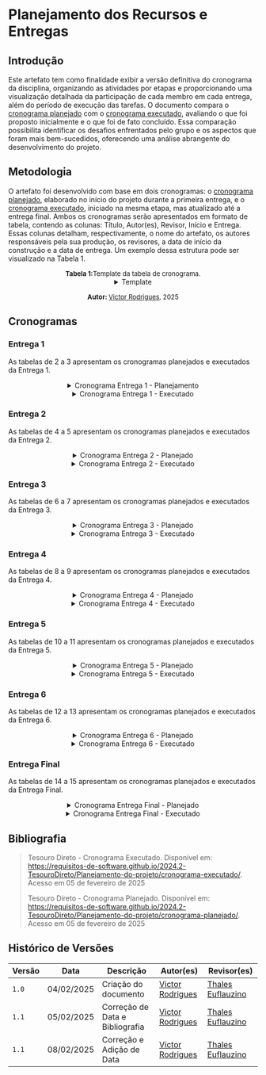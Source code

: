 # Planejamento dos Recursos e Entregas

## Introdução

Este artefato tem como finalidade exibir a versão definitiva do cronograma da disciplina, organizando as atividades por etapas e proporcionando uma visualização detalhada da participação de cada membro em cada entrega, além do período de execução das tarefas. O documento compara o [cronograma planejado](../Planejamento-do-projeto/cronograma-planejado.md) com o [cronograma executado](../Planejamento-do-projeto/cronograma-executado.md), avaliando o que foi proposto inicialmente e o que foi de fato concluído. Essa comparação possibilita identificar os desafios enfrentados pelo grupo e os aspectos que foram mais bem-sucedidos, oferecendo uma análise abrangente do desenvolvimento do projeto.

## Metodologia

O artefato foi desenvolvido com base em dois cronogramas: o [cronograma planejado](../Planejamento-do-projeto/cronograma-planejado.md), elaborado no início do projeto durante a primeira entrega, e o [cronograma executado](../Planejamento-do-projeto/cronograma-executado.md), iniciado na mesma etapa, mas atualizado até a entrega final. Ambos os cronogramas serão apresentados em formato de tabela, contendo as colunas: Título, Autor(es), Revisor, Início e Entrega. Essas colunas detalham, respectivamente, o nome do artefato, os autores responsáveis pela sua produção, os revisores, a data de início da construção e a data de entrega. Um exemplo dessa estrutura pode ser visualizado na Tabela 1.

<center>
<span style="font-size: 13px; display: inline-block; margin-left: auto; margin-right: auto"><strong>Tabela 1:</strong>Template da tabela de cronograma.</span>

<details>
<summary>Template</summary>
<table>
  <thead>
    <tr>
      <th>Artefato</th>
      <th>Autor(es)</th>
      <th>Revisor(es)</th>
      <th>Início</th>
      <th>Entrega</th>
    </tr>
  </thead>
  <tbody>
    <tr>
      <td></td>
      <td></td>
      <td></td>
      <td></td>
      <td></td>
    </tr>
    <tr>
  </tbody>
</table>
</details>

<span style="font-size: 13px; display: inline-block; margin-left: auto; margin-right: auto"><strong>Autor: </strong><a href="https://github.com/ViictorHugoo">Victor Rodrigues</a>, 2025</span>

</center>

## Cronogramas


### Entrega 1

As tabelas de 2 a 3 apresentam os cronogramas planejados e executados da Entrega 1.

<center>

<details>
<span style="font-size: 13px; display: inline-block; margin-left: auto; margin-right: auto"><strong>Tabela 2:</strong> Cronograma Entrega 1 - Planejado.</span>
<summary>Cronograma Entrega 1 - Planejamento</summary>
  <table>
    <thead>
      <tr>
        <th>Título</th>
        <th>Autor(es)</th>
        <th>Revisor</th>
        <th>Início</th>
        <th>Entrega</th>
      </tr>
    </thead>
    <tbody>
      <tr>
        <td>Heatmap</td>
        <td>Victor Rodrigues</td>
        <td>Victor Rodrigues, Victor Schmidt, Thales Euflauzino, Maria Helena e Júlia Takaki</td>
        <td>22/10/2024</td>
        <td>22/10/2024</td>
      </tr>
      <tr>
        <td>Integrantes da Equipe</td>
        <td>Thales Euflauzino</td>
        <td>Victor Schmidt</td>
        <td>23/10/2024</td>
        <td>25/10/2024</td>
      </tr>
      <tr>
        <td>Documentação MKDocs</td>
        <td>Thales Euflauzino</td>
        <td>Júlia Takaki</td>
        <td>23/10/2024</td>
        <td>25/10/2024</td>
      </tr>
      <tr>
        <td>Estruturação do GitHub Pages</td>
        <td>Thales Euflauzino</td>
        <td>Victor Schmidt</td>
        <td>23/10/2024</td>
        <td>24/10/2024</td>
      </tr>
      <tr>
        <td>Cronograma Planejado</td>
        <td>Maria Helena</td>
        <td>Victor Schmidt</td>
        <td>23/10/2024</td>
        <td>25/10/2024</td>
      </tr>
      <tr>
        <td>Lista de Apps Avaliados</td>
        <td>Victor Rodrigues, Victor Schmidt, Thales Euflauzino, Maria Helena e Júlia Takaki</td>
        <td>Maria Helena</td>
        <td>23/10/2024</td>
        <td>25/10/2024</td>
      </tr>
      <tr>
        <td>App Escolhido</td>
        <td>Victor Rodrigues</td>
        <td>Júlia Takaki</td>
        <td>25/10/2024</td>
        <td>26/10/2024</td>
      </tr>
      <tr>
        <td>Termo de Uso do aplicativo selecionado</td>
        <td>Victor Rodrigues</td>
        <td>Júlia Takaki</td>
        <td>23/10/2024</td>
        <td>26/10/2024</td>
      </tr>
      <tr>
        <td>Ferramentas utilizadas para o Projeto</td>
        <td>Júlia Takaki</td>
        <td>Victor Rodrigues</td>
        <td>23/10/2024</td>
        <td>27/10/2024</td>
      </tr>
      <tr>
        <td>Rich Picture do Projeto</td>
        <td>Victor Schmidt</td>
        <td>Maria Helena</td>
        <td>23/10/2024</td>
        <td>27/10/2024</td>
      </tr>
      <tr>
        <td>Gravação da Apresentação</td>
        <td>Victor Rodrigues, Victor Schmidt, Thales Euflauzino, Maria Helena e Júlia Takaki</td>
        <td>Maria Helena</td>
        <td>27/10/2024</td>
        <td>28/10/2024</td>
      </tr>
      <tr>
        <td>Revisão pós apresentação</td>
        <td>Thales Euflauzino</td>
        <td>Victor Rodrigues</td>
        <td>07/11/2024</td>
        <td>09/11/2024</td>
      </tr>
    </tbody>
  </table>
<p style="font-size: 13px; display: inline-block; margin: 0px auto">Autor: <a href="https://github.com/ViictorHugoo" target="blank">Victor Rodrigues</a>, 2025</p>
</details>

<details>
<summary>Cronograma Entrega 1 - Executado</summary>
<p style="font-size: 13px; display: inline-block; margin: 0px auto"><strong>Tabela 3:</strong> Cronograma Entrega 1 - Executado.</p>
  <table>
    <thead>
      <tr>
        <th>Título</th>
        <th>Autor(es)</th>
        <th>Revisor</th>
        <th>Início</th>
        <th>Entrega</th>
      </tr>
    </thead>
    <tbody>
      <tr>
        <td>Heatmap</td>
        <td>Victor Rodrigues e Thales Euflauzino</td>
        <td>Victor Rodrigues, Victor Schmidt e Thales Euflauzino</td>
        <td>28/10/2024</td>
        <td>31/10/2024</td>
      </tr>
      <tr>
        <td>Integrantes da Equipe</td>
        <td>Thales Euflauzino</td>
        <td>Victor Schmidt</td>
        <td>23/10/2024</td>
        <td>24/10/2024</td>
      </tr>
      <tr>
        <td>Documentação MKDocs</td>
        <td>Thales Euflauzino</td>
        <td>Júlia Takaki</td>
        <td>23/10/2024</td>
        <td>24/10/2024</td>
      </tr>
      <tr>
        <td>Estruturação da GitHub Pages</td>
        <td>Thales Euflauzino</td>
        <td>Victor Schmidt</td>
        <td>23/10/2024</td>
        <td>24/10/2024</td>
      </tr>
      <tr>
        <td>Cronograma Planejado</td>
        <td>Victor Rodrigues, Victor Schmidt, Thales Euflauzino e Maria Helena</td>
        <td>Victor Rodrigues, Victor Schmidt, Thales Euflauzino, Maria Helena e Júlia Takaki</td>
        <td>28/10/2024</td>
        <td>02/11/2024</td>
      </tr>
      <tr>
        <td>Lista de Apps Avaliados</td>
        <td>Victor Rodrigues, Victor Schmidt, Thales Euflauzino, Maria Helena e Júlia Takaki</td>
        <td>Thales Euflauzino, Victor Rodrigues, Victor Schmidt</td>
        <td>23/10/2024</td>
        <td>29/10/2024</td>
      </tr>
      <tr>
        <td>App Escolhido</td>
        <td>Júlia Takaki, Thales Euflauzino e Victor Rodrigues</td>
        <td>Victor Rodrigues, Victor Schmidt, Thales Euflauzino</td>
        <td>28/10/2024</td>
        <td>28/10/2024</td>
      </tr>
      <tr>
        <td>Termo de Uso do aplicativo selecionado</td>
        <td>Victor Rodrigues</td>
        <td>Júlia Takaki</td>
        <td>28/10/2024</td>
        <td>28/10/2024</td>
      </tr>
      <tr>
        <td>Ferramentas Utilizadas para o Projeto</td>
        <td>Júlia Takaki, Victor Rodrigues e Thales Euflauzino </td>
        <td>Júlia Takaki, Victor Rodrigues e Thales Euflauzino</td>
        <td>29/10/2024</td>
        <td>29/10/2024</td>
      </tr>
      <tr>
        <td>Rich Picture do Projeto</td>
        <td>Júlia Takaki e Thales Euflauzino</td>
        <td>Thales Euflauzino e Victor Schmidt   </td>
        <td>29/10/2024</td>
        <td>02/11/2024</td>
      </tr>
      <tr>
        <td>Gravação da Apresentação</td>
        <td>Victor Rodrigues, Victor Schmidt, Thales Euflauzino, Maria Helena e Júlia Takaki</td>
        <td>Maria Helena</td>
        <td>28/10/2024</td>
        <td>02/11/2024</td>
      </tr>
      <tr>
      <td>Revisão pós apresentação</td>
        <td>Thales Euflauzino</td>
        <td>Victor Rodrigues</td>
        <td>12/11/2024</td>
        <td>13/11/2024</td>
      </tr>
    </tbody>
  </table>
<p style="font-size: 13px; display: inline-block; margin: 0px auto">Autor: <a href="https://github.com/ViictorHugoo" target="blank">Victor Rodrigues</a>, 2025</p>
</details>

</center>

### Entrega 2

As tabelas de 4 a 5 apresentam os cronogramas planejados e executados da Entrega 2.

<center>

<details>
<summary>Cronograma Entrega 2 - Planejado</summary>
<p style="font-size: 13px; display: inline-block; margin: 0px auto"><strong>Tabela 4:</strong> Cronograma Entrega 2 - Planejado.</p>
  <table>
    <thead>
      <tr>
        <th>Título</th>
        <th>Autor(es)</th>
        <th>Revisor</th>
        <th>Início</th>
        <th>Entrega</th>
      </tr>
    </thead>
    <tbody>
      <tr>
        <td>Definições de personas e perfis de usuário</td>
        <td>Victor Rodrigues</td>
        <td>Maria Helena</td>
        <td>06/11/2024</td>
        <td>08/11/2024</td>
      </tr>
      <tr>
        <td>Definição das técnicas de elicitação de priorização que serão utilizadas no projeto</td>
        <td>Maria Helena</td>
        <td>Júlia Takaki</td>
        <td>06/11/2024</td>
        <td>08/11/2024</td>
      </tr>
      <tr>
        <td>Introspecção para a elicitação dos requisitos</td>
        <td>Victor Schmidt</td>
        <td>Victor Rodrigues</td>
        <td>09/11/2024</td>
        <td>11/11/2024</td>
      </tr>
      <tr>
        <td>Criação dos questionários</td>
        <td>Júlia Takaki</td>
        <td>Thales Euflauzino</td>
        <td>11/11/2024</td>
        <td>13/11/2024</td>
      </tr>
      <tr>
        <td>Entrevista para elicitação de requisitos</td>
        <td>Thales Euflauzino</td>
        <td>Maria Helena</td>
        <td>13/11/2024</td>
        <td>14/11/2024</td>
      </tr>
      <tr>
        <td>Brainstorming</td>
        <td>Victor Schmidt</td>
        <td>Victor Rodrigues</td>
        <td>15/11/2024</td>
        <td>18/11/2024</td>
      </tr>
      <tr>
        <td>Desenvolvimento do glossário para coleta de requistos</td>
        <td>Victor Schmidt</td>
        <td>Victor Rodrigues</td>
        <td>15/11/2024</td>
        <td>18/11/2024</td>
      </tr>
      <tr>
        <td>Priorização dos requisitos</td>
        <td>Júlia Takaki</td>
        <td>Victor Rodrigues</td>
        <td>19/11/2024</td>
        <td>21/11/2024</td>
      </tr>
      <tr>
        <td>Gravação da Apresentação</td>
        <td>Victor Rodrigues, Victor Schmidt, Thales Euflauzino, Maria Helena e Júlia Takaki</td>
        <td>Victor Schmidt</td>
        <td>22/11/2024</td>
        <td>23/11/2024</td>
      </tr>
      <tr>
      <td>Revisão pós apresentação</td>
        <td>Maria Helena</td>
        <td>Victor Schmidt</td>
        <td>25/11/2024</td>
        <td>25/11/2024</td>
      </tr>
    </tbody>
  </table>
<p style="font-size: 13px; display: inline-block; margin: 0px auto">Autor: <a href="https://github.com/ViictorHugoo" target="blank">Victor Rodrigues</a>, 2025</p>
</details>

<details>
<summary>Cronograma Entrega 2 - Executado</summary>
<p style="font-size: 13px; display: inline-block; margin: 0px auto"><strong>Tabela 5:</strong> Cronograma Entrega 2 - Executado.</p>
  <table>
    <thead>
      <tr>
        <th>Título</th>
        <th>Autor(es)</th>
        <th>Revisor</th>
        <th>Início</th>
        <th>Entrega</th>
      </tr>
    </thead>
    <tbody>
      <tr>
        <td>Definições de personas e perfis de usuário</td>
        <td>Victor Rodrigues e Thales Euflauzino</td>
        <td>Thales Euflauzino e Júlia Takaki</td>
        <td>19/11/2024</td>
        <td>23/11/2024</td>
      </tr>
      <tr>
        <td>Definição das técnicas de elicitação de priorização que serão utilizadas no projeto</td>
        <td>Victor Rodrigues e Victor Schmidt</td>
        <td>Thales Euflauzino</td>
        <td>12/11/2024</td>
        <td>12/11/2024</td>
      </tr>
      <tr>
        <td>Introspecção para a elicitação dos requisitos</td>
        <td>Victor Schmidt</td>
        <td>Thales Euflauzino</td>
        <td>15/11/2024</td>
        <td>15/11/2024</td>
      </tr>
      <tr>
        <td>Criação dos questionários</td>
        <td>Júlia Takaki, Thales Euflauzino e Victor Rodrigues</td>
        <td>Thales Euflauzino e Júlia Takaki</td>
        <td>18/11/2024</td>
        <td>20/11/2024</td>
      </tr>
      <tr>
        <td>Grupo de Foco para elicitação de requisitos</td>
        <td>Thales Euflauzino, Maria Helena e Victor Schmidt</td>
        <td>Thales Euflauzino, Victor Schmidt e Victor Rodrigues</td>
        <td>19/11/2024</td>
        <td>21/11/2024</td>
      </tr>
      <tr>
        <td>Brainstorming</td>
        <td>Víctor Schmidt, Thales Euflauzino e Victor Rodrigues</td>
        <td>Thales Euflauzino</td>
        <td>18/11/2024</td>
        <td>20/11/2024</td>
      </tr>
      <tr>
        <td>Desenvolvimento do glossário para coleta de requistos</td>
        <td>Júlia Takaki</td>
        <td>Thales Euflauzino</td>
        <td>21/11/2024</td>
        <td>21/11/2024</td>
      </tr>
      <tr>
        <td>Priorização dos requisitos</td>
        <td>Victor Rodrigues</td>
        <td>Thales Euflauzino</td>
        <td>21/11/2024</td>
        <td>21/11/2024</td>
      </tr>
      <tr>
        <td>Gravação da Apresentação</td>
        <td>Victor Rodrigues, Victor Schmidt, Thales Euflauzino, Maria Helena e Júlia Takaki</td>
        <td>Victor Schmidt</td>
        <td>23/11/2024</td>
        <td>23/11/2024</td>
      </tr>
      <tr>
      <td>Revisão pós apresentação</td>
        <td>Maria Helena</td>
        <td>Victor Schmidt</td>
        <td> 12/12/2024 </td>
        <td> 12/12/2024 </td>
      </tr>
    </tbody>
  </table>
<p style="font-size: 13px; display: inline-block; margin: 0px auto">Autor: <a href="https://github.com/ViictorHugoo" target="blank">Victor Rodrigues</a>, 2025</p>
</details>

</center>

### Entrega 3

As tabelas de 6 a 7 apresentam os cronogramas planejados e executados da Entrega 3.


<center>

<details>
<summary>Cronograma Entrega 3 - Planejado </summary>
<p style="font-size: 13px; display: inline-block; margin: 0px auto"><strong>Tabela 6:</strong> Cronograma Entrega 3 - Planejado</p>
  <table>
    <thead>
      <tr>
        <th>Título</th>
        <th>Autor(es)</th>
        <th>Revisor</th>
        <th>Início</th>
        <th>Entrega</th>
      </tr>
    </thead>
    <tbody>
      <tr>
        <td>Modelagem de Requisitos: Cenários</td>
        <td>Victor Rodrigues e Maria Helena</td>
        <td>Thales Euflauzino</td>
        <td>27/11/2024</td>
        <td>30/11/2024</td>
      </tr>
      <tr>
        <td>Modelagem de Requisitos: Léxicos</td>
        <td>Júlia Takaki e Thales Euflauzino</td>
        <td>Maria Helena</td>
        <td>27/11/2024</td>
        <td>30/11/2024</td>
      </tr>
      <tr>
        <td>Modelagem de Requisitos: Use Cases</td>
        <td>Victor Schmidt e Victor Rodrigues</td>
        <td>Júlia Takaki</td>
        <td>01/12/2024</td>
        <td>05/12/2024</td>
      </tr>
      <tr>
        <td>Modelagem de Requisitos: Especificação Suplementar</td>
        <td>Thales Euflauzino e Maria Helena</td>
        <td>Victor Schmidt</td>
        <td>01/12/2024</td>
        <td>05/12/2024</td>
      </tr>
      <tr>
        <td>Gravação da Apresentação</td>
        <td>Victor Rodrigues, Victor Schmidt, Thales Euflauzino, Maria Helena e Júlia Takaki</td>
        <td>Victor Rodrigues</td>
        <td>06/12/2024</td>
        <td>07/12/2024</td>
      </tr>
      <tr>
      <td>Revisão pós apresentação</td>
        <td>Julia Takaki</td>
        <td>Thales Euflauzino</td>
        <td> 09/12/2024 </td>
        <td> 09/12/2024 </td>
      </tr>
    </tbody>
  </table>
<p style="font-size: 13px; display: inline-block; margin: 0px auto">Autor: <a href="https://github.com/ViictorHugoo" target="blank">Victor Rodrigues</a>, 2025</p>
</details>

<details>
<summary>Cronograma Entrega 3 - Executado</summary>
<p style="font-size: 13px; display: inline-block; margin: 0px auto"><strong>Tabela 7:</strong> Cronograma Entrega 3 - Executado</p>
    <table>
    <thead>
      <tr>
        <th>Título</th>
        <th>Autor(es)</th>
        <th>Revisor</th>
        <th>Início</th>
        <th>Entrega</th>
      </tr>
    </thead>
    <tbody>
      <tr>
        <td>Modelagem de Requisitos: Cenários</td>
        <td>Victor Rodrigues, Thales Euflauzino e Victor Schmidt</td>
        <td>Thales Euflauzino, Victor Schmidt e Victor Rodrigues</td>
        <td>01/12/2024</td>
        <td>01/12/2024</td>
      </tr>
      <tr>
        <td>Modelagem de Requisitos: Léxicos</td>
        <td>Thales Euflauzino e Victor Schmidt</td>
        <td>Thales Euflauzino e Victor Schmidt</td>
        <td>28/11/2024</td>
        <td>28/11/2024</td>
      </tr>
      <tr>
        <td>Modelagem de Requisitos: Use Cases</td>
        <td>Thales Euflauzino, Victor Schmidt e Victor Rodrigues</td>
        <td>Victor Rodrigues, Thales Euflauzino e Victor Schmidt</td>
        <td>06/12/2024</td>
        <td>07/12/2024</td>
      </tr>
      <tr>
        <td>Modelagem de Requisitos: Especificação Suplementar</td>
        <td>Victor Rodrigues, Thales Euflauzino e Victor Schmidt</td>
        <td>Thales Euflauzino e Victor Schmidt</td>
        <td>07/12/2024</td>
        <td>10/12/2024</td>
      </tr>
      <tr>
        <td>Gravação da Apresentação</td>
        <td>Victor Rodrigues, Victor Schmidt, Thales Euflauzino, Maria Helena e Júlia Takaki</td>
        <td>Victor Rodrigues</td>
        <td>07/12/2024</td>
        <td>07/12/2024</td>
      </tr>
      <tr>
      <td>Revisão pós apresentação</td>
        <td>Thales Euflauzino, Victor Rodrigues e Maria Helena</td>
        <td> Victor Schmidt</td>
        <td> 11/12/2024 </td>
        <td> 11/12/2024 </td>
      </tr>
    </tbody>
  </table>
<p style="font-size: 13px; display: inline-block; margin: 0px auto">Autor: <a href="https://github.com/ViictorHugoo" target="blank">Victor Rodrigues</a>, 2025</p>
</details>

</center>

### Entrega 4

As tabelas de 8 a 9 apresentam os cronogramas planejados e executados da Entrega 4.


<center>

<details>
<summary>Cronograma Entrega 4 - Planejado</summary>
<p style="font-size: 13px; display: inline-block; margin: 0px auto"><strong>Tabela 8:</strong> Cronograma Entrega 4 - Planejado</p>
  <table>
    <thead>
      <tr>
        <th>Título</th>
        <th>Autor(es)</th>
        <th>Revisor</th>
        <th>Início</th>
        <th>Entrega</th>
      </tr>
    </thead>
    <tbody>
      <tr>
        <td>Modelagem de Requisitos - Ágil: Histórias de Usuário</td>
        <td>Victor Rodrigues e Maria Helena</td>
        <td>Thales Euflauzino</td>
        <td>10/12/2024</td>
        <td>11/12/2024</td>
      </tr>
      <tr>
        <td>Modelagem de Requisitos - Ágil: Backlogs</td>
        <td>Júlia Takaki e Thales Euflauzino</td>
        <td>Victor Schmidt</td>
        <td>11/12/2024</td>
        <td>12/12/2024</td>
      </tr>
      <tr>
        <td>Modelagem de Requisitos - Ágil: NFR Framework</td>
        <td>Victor Schmidt e Victor Rodrigues</td>
        <td>Júlia Takaki</td>
        <td>12/12/2024</td>
        <td>13/12/2024</td>
      </tr>
      <tr>
        <td>Gravação da Apresentação</td>
        <td>Victor Rodrigues, Victor Schmidt, Thales Euflauzino, Maria Helena e Júlia Takaki</td>
        <td>Victor Rodrigues</td>
        <td>14/12/2024</td>
        <td>15/12/2024</td>
      </tr>
      <tr>
      <td>Revisão pós apresentação</td>
        <td>Victor Rodrigues</td>
        <td>Maria Helena</td>
        <td> 15/12/2024 </td>
        <td> 15/12/2024 </td>
      </tr>
    </tbody>
  </table>
<p style="font-size: 13px; display: inline-block; margin: 0px auto">Autor: <a href="https://github.com/ViictorHugoo" target="blank">Victor Rodrigues</a>, 2025</p>
</details>

<details>
<summary>Cronograma Entrega 4 - Executado</summary>
<p style="font-size: 13px; display: inline-block; margin: 0px auto"><strong>Tabela 9:</strong> Cronograma Entrega 4 - Executado.</p>
  <table>
    <thead>
      <tr>
        <th>Título</th>
        <th>Autor(es)</th>
        <th>Revisor</th>
        <th>Início</th>
        <th>Entrega</th>
      </tr>
    </thead>
    <tbody>
      <tr>
        <td>Modelagem de Requisitos - Ágil: Histórias de Usuário</td>
        <td>Victor Rodrigues, Maria Helena, Júlia Takaki, Thales Euflauzino e Víctor Schmidt</td>
        <td>Victor Schmidt e Victor Rodrigues</td>
        <td>13/12/2024</td>
        <td>17/12/2024</td>
      </tr>
      <tr>
        <td>Modelagem de Requisitos - Ágil: Backlogs</td>
        <td>Victor Rodrigues, Maria Helena, Júlia Takaki, Thales Euflauzino e Víctor Schmidt</td>
        <td>Victor Rodrigues, Maria Helena, Thales Euflauzino e Víctor Schmidt</td>
        <td>11/12/2024</td>
        <td>14/12/2024</td>
      </tr>
      <tr>
        <td>Modelagem de Requisitos - Ágil: NFR Framework</td>
        <td>Victor Rodrigues, Maria Helena, Júlia Takaki, Thales Euflauzino e Víctor Schmidt</td>
        <td>Victor Rodrigues, Thales Euflauzino e Víctor Schmidt</td>
        <td>11/12/2024</td>
        <td>17/12/2024</td>
      </tr>
      <tr>
        <td>Gravação da Apresentação</td>
        <td>Victor Rodrigues, Victor Schmidt, Thales Euflauzino, Maria Helena e Júlia Takaki</td>
        <td>Thales Euflauzino</td>
        <td>17/12/2024</td>
        <td>17/12/2024</td>
      </tr>
      <tr>
      <td>Revisão pós apresentação</td>
        <td>Maria Helena</td>
        <td>Júlia Takaki</td>
        <td> 16/01/2025 </td>
        <td> 16/01/2025 </td>
      </tr>
    </tbody>
  </table>
<p style="font-size: 13px; display: inline-block; margin: 0px auto">Autor: <a href="https://github.com/ViictorHugoo" target="blank">Victor Rodrigues</a>, 2025</p>
</details>

</center>

### Entrega 5

As tabelas de 10 a 11 apresentam os cronogramas planejados e executados da Entrega 5.

<center>

<details>
<summary>Cronograma Entrega 5 - Planejado</summary>
<p style="font-size: 13px; display: inline-block; margin: 0px auto"><strong>Tabela 10:</strong>Cronograma Entrega 5 - Planejado</p>
  <table>
    <thead>
      <tr>
        <th>Título</th>
        <th>Autor(es)</th>
        <th>Revisor</th>
        <th>Início</th>
        <th>Entrega</th>
      </tr>
    </thead>
    <tbody>
      <tr>
        <td>Verificação dos Requisitos</td>
        <td>Maria Helena e Júlia Takaki</td>
        <td>Victor Rodrigues</td>
        <td>21/01/2025</td>
        <td>22/01/2025</td>
      </tr>
      <tr>
        <td>Validação dos Requisitos</td>
        <td>Thales Euflauzino e Victor Schmidt</td>
        <td>Maria Helena</td>
        <td>23/01/2025</td>
        <td>24/01/2025</td>
      </tr>
      <tr>
        <td>Inspeção de todos os artefatos</td>
        <td>Victor Rodrigues</td>
        <td>Thales Euflauzino</td>
        <td>25/01/2025</td>
        <td>27/01/2025</td>
      </tr>
      <tr>
        <td>Gravação da Apresentação</td>
        <td>Victor Rodrigues, Victor Schmidt, Thales Euflauzino, Maria Helena e Júlia Takaki</td>
        <td>Júlia Takaki</td>
        <td>28/01/2025</td>
        <td>29/01/2025</td>
      </tr>
      <tr>
      <td>Revisão pós apresentação</td>
        <td>Victor Schmidt</td>
        <td>Julia Takaki</td>
        <td> 29/01/2025 </td>
        <td> 29/01/2025 </td>
      </tr>
    </tbody>
  </table>
<p style="font-size: 13px; display: inline-block; margin: 0px auto">Autor: <a href="https://github.com/ViictorHugoo" target="blank">Victor Rodrigues</a>, 2025</p>
</details>


<details>
<summary>Cronograma Entrega 5 - Executado</summary>
<p style="font-size: 13px; display: inline-block; margin: 0px auto"><strong>Tabela 11:</strong> Cronograma Entrega 5 - Executado.</p>
  <table>
    <thead>
      <tr>
        <th>Título</th>
        <th>Autor(es)</th>
        <th>Revisor</th>
        <th>Início</th>
        <th>Entrega</th>
      </tr>
    </thead>
    <tbody>
      <tr>
        <td>Verificação dos Requisitos</td>
        <td>Victor Rodrigues, Júlia Takaki, Thales Euflauzino e Víctor Schmidt</td>
        <td>Victor Rodrigues, Júlia Takaki, Thales Euflauzino e Víctor Schmidt</td>
        <td>26/01/2025</td>
        <td>02/02/2025</td>
      </tr>
      <tr>
        <td>Validação dos Requisitos</td>
        <td>Victor Rodrigues, Júlia Takaki, Thales Euflauzino e Víctor Schmidt</td>
        <td>Victor Rodrigues, Júlia Takaki, Thales Euflauzino e Víctor Schmidt</td>
        <td>26/01/2025</td>
        <td>02/02/2025</td>
      </tr>
      <tr>
        <td>Inspeção de todos os artefatos</td>
        <td>Victor Rodrigues, Júlia Takaki, Thales Euflauzino e Víctor Schmidt</td>
        <td>TVictor Rodrigues, Júlia Takaki, Thales Euflauzino e Víctor Schmidt</td>
        <td>26/01/2025</td>
        <td>02/02/2025</td>
      </tr>
      <tr>
        <td>Gravação da Apresentação</td>
        <td>Victor Rodrigues, Victor Schmidt, Thales Euflauzino, Maria Helena e Júlia Takaki</td>
        <td>Júlia Takaki</td>
        <td>02/02/2025</td>
        <td>02/02/2025</td>
      </tr>
      <tr>
      <td>Revisão pós apresentação</td>
        <td>Thales Euflauzino</td>
        <td> 04/02/2025 </td>
        <td> 04/02/2025 </td>
        <td> 04/02/2025 </td>
      </tr>
    </tbody>
  </table>

</details>
</center>


### Entrega 6

As tabelas de 12 a 13 apresentam os cronogramas planejados e executados da Entrega 6.


<center>

<details>
<summary>Cronograma Entrega 6 - Planejado</summary>
<p style="font-size: 13px; display: inline-block; margin: 0px auto"><strong>Tabela 12:</strong> Cronograma Entrega 6 - Planejado.</p>
  <table>
    <thead>
      <tr>
        <th>Título</th>
        <th>Autor(es)</th>
        <th>Revisor</th>
        <th>Início</th>
        <th>Entrega</th>
      </tr>
    </thead>
    <tbody>
      <tr>
        <td>Criação do documento inicial de pós-rastreabilidade</td>
        <td>Maria Helena</td>
        <td>Thales Euflauzino</td>
        <td>17/12/2024</td>
        <td>18/12/2024</td>
      </tr>
      <tr>
        <td>Pós-Rastreabilidade: Backward Form</td>
        <td>Thales Euflauzino e Victor Schmidt</td>
        <td>Maria Helena</td>
        <td>19/12/2024</td>
        <td>05/01/2025</td>
      </tr>
      <tr>
        <td>Pós-Rastreabilidade: Forward Form</td>
        <td>Victor Rodrigues e Júlia Takaki</td>
        <td>Victor Schmidt</td>
        <td>06/01/2025</td>
        <td>17/01/2025</td>
      </tr>
      <tr>
        <td>Gravação da Apresentação</td>
        <td>Victor Rodrigues, Victor Schmidt, Thales Euflauzino, Maria Helena e Júlia Takaki</td>
        <td>Júlia Takaki</td>
        <td>18/01/2025</td>
        <td>19/01/2025</td>
      </tr>
      <tr>
      <td>Revisão pós apresentação</td>
        <td>Thales Euflauzino</td>
        <td>Victor Rodrigues</td>
        <td> 19/01/2025 </td>
        <td> 19/01/2025 </td>
      </tr>
    </tbody>
  </table>
<p style="font-size: 13px; display: inline-block; margin: 0px auto">Autor: <a href="https://github.com/ViictorHugoo" target="blank">Victor Rodrigues</a>, 2025</p>
</details>


<details>
<summary>Cronograma Entrega 6 - Executado</summary>
<p style="font-size: 13px; display: inline-block; margin: 0px auto"><strong>Tabela 13:</strong> Cronograma Entrega 6 - Executado.</p>
  <table>
    <thead>
      <tr>
        <th>Título</th>
        <th>Autor(es)</th>
        <th>Revisor</th>
        <th>Início</th>
        <th>Entrega</th>
      </tr>
    </thead>
    <tbody>
      <tr>
        <td>Criação do documento inicial de pós-rastreabilidade</td>
        <td>Victor Rodrigues e Thales Euflauzino</td>
        <td>Thales Euflauzino e Victor Schmidt</td>
        <td>14/01/2025</td>
        <td>16/01/2025</td>
      </tr>
      <tr>
        <td>Pós-Rastreabilidade: Backward Form</td>
        <td>Thales Euflauzino, Victor Schmidt, Victor Rodrigues e Júlia Takaki</td>
        <td>Thales Euflauzino e Victor Schmidt</td>
        <td>12/01/2025</td>
        <td>14/01/2025</td>
      </tr>
      <tr>
        <td>Pós-Rastreabilidade: Forward Form</td>
        <td>Thales Euflauzino, Victor Schmidt, Victor Rodrigues e Júlia Takaki</td>
        <td>Thales Euflauzino, Victor Schmidt e Victor Rodrigues</td>
        <td>12/01/2025</td>
        <td>16/01/2025</td>
      </tr>
      <tr>
        <td>Gravação da Apresentação</td>
        <td>Victor Rodrigues, Victor Schmidt, Thales Euflauzino e Júlia Takaki</td>
        <td>Júlia Takaki</td>
        <td>18/01/2025</td>
        <td>18/01/2025</td>
      </tr>
      <tr>
      <td>Revisão pós apresentação</td>
        <td>Thales Euflauzino</td>
        <td>Victor Rodrigues</td>
        <td> 04/02/2025 </td>
        <td> 04/02/2025 </td>
      </tr>
    </tbody>
  </table>
<p style="font-size: 13px; display: inline-block; margin: 0px auto">Autor: <a href="https://github.com/ViictorHugoo" target="blank">Victor Rodrigues</a>, 2025</p>
</details>
</center>

### Entrega Final

As tabelas de 14 a 15 apresentam os cronogramas planejados e executados da Entrega Final.

<center>

<details>
<summary>Cronograma Entrega Final - Planejado</summary>
<p style="font-size: 13px; display: inline-block; margin: 0px auto"><strong>Tabela 14:</strong> Cronograma Entrega Final - Planejado</p>
  <table>
    <thead>
      <tr>
        <th>Título</th>
        <th>Autor(es)</th>
        <th>Revisor</th>
        <th>Início</th>
        <th>Entrega</th>
      </tr>
    </thead>
    <tbody>
      <tr>
        <td>Complementos e Revisões do Projeto Final</td>
        <td>Victor Rodrigues, Victor Schmidt, Thales Euflauzino, Maria Helena e Júlia Takaki</td>
        <td>Victor Rodrigues, Maria Helena e Júlia Takaki</td>
        <td>21/01/2025</td>
        <td>05/02/2025</td>
      </tr>
      <tr>
        <td>Desenvolvimento de relatório das revisões e ajustes dos artefatos</td>
        <td>Victor Rodrigues, Victor Schmidt, Thales Euflauzino, Maria Helena e Júlia Takaki</td>
        <td>Victor Schmidt e Thales Euflauzino</td>
        <td>01/01/2025</td>
        <td>07/02/2025</td>
      </tr>
      <tr>
        <td>Gravação da Apresentação</td>
        <td>Victor Rodrigues, Victor Schmidt, Thales Euflauzino, Maria Helena e Júlia Takaki</td>
        <td>Júlia Takaki</td>
        <td>08/02/2025</td>
        <td>09/02/2025</td>
      </tr>
    </tbody>
  </table>
<p style="font-size: 13px; display: inline-block; margin: 0px auto">Autor: <a href="https://github.com/ViictorHugoo" target="blank">Victor Rodrigues</a>, 2025</p>
</details>

<details>
<summary>Cronograma Entrega Final - Executado</summary>
<p style="font-size: 13px; display: inline-block; margin: 0px auto"><strong>Tabela 15:</strong> Cronograma Entrega Final - Executado.</p>
  <table>
    <thead>
      <tr>
        <th>Título</th>
        <th>Autor(es)</th>
        <th>Revisor</th>
        <th>Início</th>
        <th>Entrega</th>
      </tr>
    </thead>
    <tbody>
      <tr>
        <td>Complementos e Revisões do Projeto Final</td>
        <td>Victor Rodrigues, Victor Schmidt, Thales Euflauzino e Júlia Takaki</td>
        <td>Victor Rodrigues e Júlia Takaki</td>
        <td> 04/02/2025 </td>
        <td> 08/02/2025 </td>
      </tr>
      <tr>
        <td>Desenvolvimento de relatório das revisões e ajustes dos artefatos</td>
        <td>Victor Rodrigues, Victor Schmidt, Thales Euflauzino e Júlia Takaki</td>
        <td>Victor Schmidt e Thales Euflauzino</td>
        <td> 04/02/2025 </td>
        <td> 08/02/2025 </td>
      </tr>
      <tr>
        <td>Gravação da Apresentação</td>
        <td>Victor Rodrigues, Victor Schmidt, Thales Euflauzino e Júlia Takaki</td>
        <td>Júlia Takaki</td>
        <td>-</td>
        <td>-</td>
      </tr>
    </tbody>
  </table>
<p style="font-size: 13px; display: inline-block; margin: 0px auto">Autor: <a href="https://github.com/ViictorHugoo" target="blank">Victor Rodrigues</a>, 2025</p>
</details>

</center>


## Bibliografia


>Tesouro Direto - Cronograma Executado. Disponível em: <https://requisitos-de-software.github.io/2024.2-TesouroDireto/Planejamento-do-projeto/cronograma-executado/>. Acesso em 05 de fevereiro de 2025
>
>Tesouro Direto - Cronograma Planejado. Disponível em: <https://requisitos-de-software.github.io/2024.2-TesouroDireto/Planejamento-do-projeto/cronograma-planejado/>. Acesso em 05 de fevereiro de 2025
>

## Histórico de Versões

| Versão  | Data | Descrição | Autor(es) | Revisor(es) |
| -------- | ------ | ------ | ---------- | ---------- |
| `1.0` | 04/02/2025 | Criação do documento  | [Victor Rodrigues](https://github.com/ViictorHugoo) | [Thales Euflauzino](https://github.com/thaleseuflauzino) |
| `1.1` | 05/02/2025 | Correção de Data e Bibliografia  | [Victor Rodrigues](https://github.com/ViictorHugoo) | [Thales Euflauzino](https://github.com/thaleseuflauzino) |
| `1.1` | 08/02/2025 | Correção e Adição de Data  | [Victor Rodrigues](https://github.com/ViictorHugoo) | [Thales Euflauzino](https://github.com/thaleseuflauzino)  |
